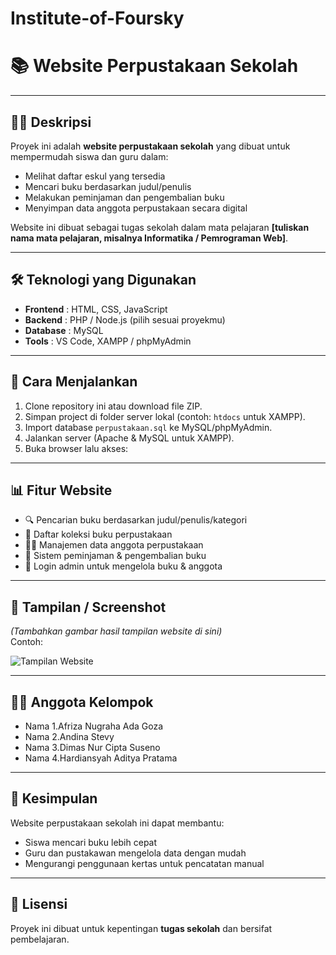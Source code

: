 # Institute-of-Foursky
# 📚 Website Perpustakaan Sekolah

---

## 👩‍🏫 Deskripsi
Proyek ini adalah **website perpustakaan sekolah** yang dibuat untuk mempermudah siswa dan guru dalam:  
- Melihat daftar eskul yang tersedia  
- Mencari buku berdasarkan judul/penulis  
- Melakukan peminjaman dan pengembalian buku  
- Menyimpan data anggota perpustakaan secara digital  

Website ini dibuat sebagai tugas sekolah dalam mata pelajaran **[tuliskan nama mata pelajaran, misalnya Informatika / Pemrograman Web]**.  

---

## 🛠️ Teknologi yang Digunakan
- **Frontend** : HTML, CSS, JavaScript  
- **Backend** : PHP / Node.js (pilih sesuai proyekmu)  
- **Database** : MySQL  
- **Tools** : VS Code, XAMPP / phpMyAdmin  

---

## 🚀 Cara Menjalankan
1. Clone repository ini atau download file ZIP.  
2. Simpan project di folder server lokal (contoh: `htdocs` untuk XAMPP).  
3. Import database `perpustakaan.sql` ke MySQL/phpMyAdmin.  
4. Jalankan server (Apache & MySQL untuk XAMPP).  
5. Buka browser lalu akses:  
---

## 📊 Fitur Website
- 🔍 Pencarian buku berdasarkan judul/penulis/kategori  
- 📖 Daftar koleksi buku perpustakaan  
- 👩‍🎓 Manajemen data anggota perpustakaan  
- 📝 Sistem peminjaman & pengembalian buku  
- 🔐 Login admin untuk mengelola buku & anggota  

---

## 📸 Tampilan / Screenshot
*(Tambahkan gambar hasil tampilan website di sini)*  
Contoh:  

![Tampilan Website](link-gambar.png)  

---

## 👨‍💻 Anggota Kelompok
- Nama 1.Afriza Nugraha Ada Goza
- Nama 2.Andina Stevy
- Nama 3.Dimas Nur Cipta Suseno
- Nama 4.Hardiansyah Aditya Pratama

---

## 📌 Kesimpulan
Website perpustakaan sekolah ini dapat membantu:  
- Siswa mencari buku lebih cepat  
- Guru dan pustakawan mengelola data dengan mudah  
- Mengurangi penggunaan kertas untuk pencatatan manual  

---

## 📄 Lisensi
Proyek ini dibuat untuk kepentingan **tugas sekolah** dan bersifat pembelajaran.
